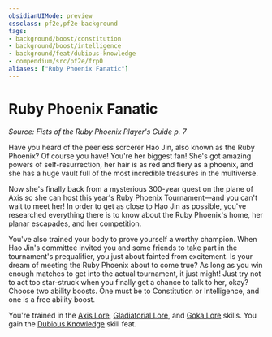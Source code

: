 ```yaml
---
obsidianUIMode: preview
cssclass: pf2e,pf2e-background
tags:
- background/boost/constitution
- background/boost/intelligence
- background/feat/dubious-knowledge
- compendium/src/pf2e/frp0
aliases: ["Ruby Phoenix Fanatic"]
---
```

# Ruby Phoenix Fanatic
*Source: Fists of the Ruby Phoenix Player's Guide p. 7*  

Have you heard of the peerless sorcerer Hao Jin, also known as the Ruby Phoenix? Of course you have! You're her biggest fan! She's got amazing powers of self-resurrection, her hair is as red and fiery as a phoenix, and she has a huge vault full of the most incredible treasures in the multiverse.

Now she's finally back from a mysterious 300-year quest on the plane of Axis so she can host this year's Ruby Phoenix Tournament—and you can't wait to meet her! In order to get as close to Hao Jin as possible, you've researched everything there is to know about the Ruby Phoenix's home, her planar escapades, and her competition.

You've also trained your body to prove yourself a worthy champion. When Hao Jin's committee invited you and some friends to take part in the tournament's prequalifier, you just about fainted from excitement. Is your dream of meeting the Ruby Phoenix about to come true? As long as you win enough matches to get into the actual tournament, it just might! Just try not to act too star-struck when you finally get a chance to talk to her, okay? Choose two ability boosts. One must be to Constitution or Intelligence, and one is a free ability boost.

You're trained in the [Axis Lore](/compendium/skills.md#Lore), [Gladiatorial Lore](/compendium/skills.md#Lore), and [Goka Lore](/compendium/skills.md#Lore) skills. You gain the [Dubious Knowledge](/compendium/feats/dubious-knowledge.md) skill feat.